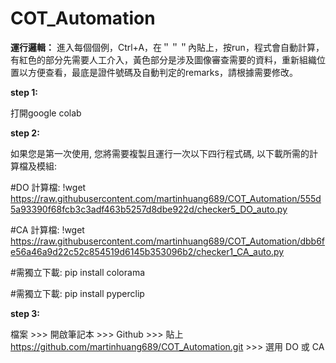 # COT_Automation

**運行邏輯：**
進入每個個例，Ctrl+A，在＂＂＂內貼上，按run，程式會自動計算，有紅色的部分先需要人工介入，黃色部分是涉及圖像審查需要的資料，重新組織位置以方便查看，最底是證件號碼及自動判定的remarks，請根據需要修改。

**step 1:**

打開google colab


**step 2:**

如果您是第一次使用, 您將需要複製且運行一次以下四行程式碼, 以下載所需的計算檔及模組:

#DO 計算檔:
!wget https://raw.githubusercontent.com/martinhuang689/COT_Automation/555d5a93390f68fcb3c3adf463b5257d8dbe922d/checker5_DO_auto.py


#CA 計算檔:
!wget https://raw.githubusercontent.com/martinhuang689/COT_Automation/dbb6fe56a46a9d22c52c854519d6145b353096b2/checker1_CA_auto.py


#需獨立下載:
pip install colorama


#需獨立下載:
pip install pyperclip


**step 3:**

檔案 >>> 開啟筆記本 >>> Github >>> 貼上 https://github.com/martinhuang689/COT_Automation.git >>> 選用 DO 或 CA
